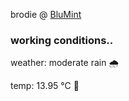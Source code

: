 brodie @ [BluMint](https://www.linkedin.com/company/blumint-io/)

<!--weather_start-->
### working conditions..

weather: moderate rain 🌧️

temp: 13.95 °C 👕

<!--weather_end-->
